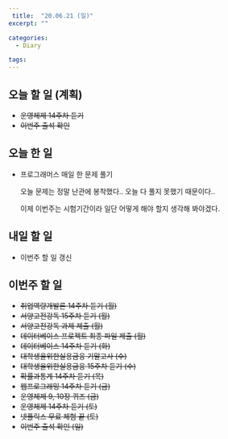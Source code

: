 ```yaml
---
 title:  "20.06.21 (일)"
excerpt: ""

categories:
  - Diary

tags:
---
```


## 오늘 할 일 (계획)

- ~~운영체제 14주차 듣기~~
- ~~이번주 출석 확인~~

## 오늘 한 일

- 프로그래머스 매일 한 문제 풀기

  오늘 문제는 정말 난관에 봉착했다.. 오늘 다 풀지 못했기 때문이다..

  이제 이번주는 시험기간이라 일단 어떻게 해야 할지 생각해 봐야겠다.


## 내일 할 일

- 이번주 할 일 갱신

## 이번주 할 일

- ~~취업역량개발론 14주차 듣기 (월)~~
- ~~서양고전강독 15주차 듣기 (월)~~
- ~~서양고전강독 과제 제출 (월)~~
- ~~데이터베이스 프로젝트 최종 파일 제출 (월)~~
- ~~데이터베이스 14주차 듣기 (화)~~
- ~~대학생을위한실용금융 기말고사 (수)~~
- ~~대학생을위한실용금융 15주차 듣기 (수)~~
- ~~확률과통계 14주차 듣기 (목)~~
- ~~웹프로그래밍 14주차 듣기 (금)~~
- ~~운영체제 9, 10장 퀴즈 (금)~~
- ~~운영체제 14주차 듣기 (토)~~
- ~~넷플릭스 무료 체험 끝 (토)~~
- ~~이번주 출석 확인 (일)~~
